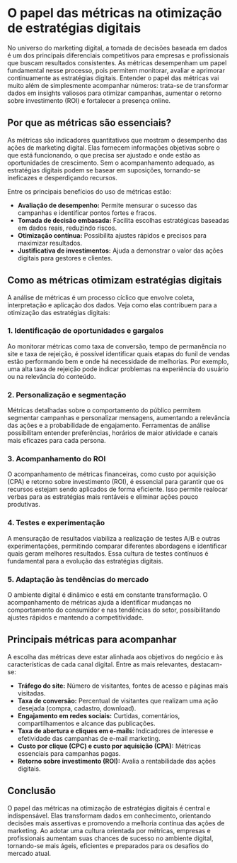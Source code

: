 # O papel das métricas na otimização de estratégias digitais

No universo do marketing digital, a tomada de decisões baseada em dados é um dos principais diferenciais competitivos para empresas e profissionais que buscam resultados consistentes. As métricas desempenham um papel fundamental nesse processo, pois permitem monitorar, avaliar e aprimorar continuamente as estratégias digitais. Entender o papel das métricas vai muito além de simplesmente acompanhar números: trata-se de transformar dados em insights valiosos para otimizar campanhas, aumentar o retorno sobre investimento (ROI) e fortalecer a presença online.

## Por que as métricas são essenciais?

As métricas são indicadores quantitativos que mostram o desempenho das ações de marketing digital. Elas fornecem informações objetivas sobre o que está funcionando, o que precisa ser ajustado e onde estão as oportunidades de crescimento. Sem o acompanhamento adequado, as estratégias digitais podem se basear em suposições, tornando-se ineficazes e desperdiçando recursos.

Entre os principais benefícios do uso de métricas estão:

- **Avaliação de desempenho:** Permite mensurar o sucesso das campanhas e identificar pontos fortes e fracos.
- **Tomada de decisão embasada:** Facilita escolhas estratégicas baseadas em dados reais, reduzindo riscos.
- **Otimização contínua:** Possibilita ajustes rápidos e precisos para maximizar resultados.
- **Justificativa de investimentos:** Ajuda a demonstrar o valor das ações digitais para gestores e clientes.

## Como as métricas otimizam estratégias digitais

A análise de métricas é um processo cíclico que envolve coleta, interpretação e aplicação dos dados. Veja como elas contribuem para a otimização das estratégias digitais:

### 1. Identificação de oportunidades e gargalos

Ao monitorar métricas como taxa de conversão, tempo de permanência no site e taxa de rejeição, é possível identificar quais etapas do funil de vendas estão performando bem e onde há necessidade de melhorias. Por exemplo, uma alta taxa de rejeição pode indicar problemas na experiência do usuário ou na relevância do conteúdo.

### 2. Personalização e segmentação

Métricas detalhadas sobre o comportamento do público permitem segmentar campanhas e personalizar mensagens, aumentando a relevância das ações e a probabilidade de engajamento. Ferramentas de análise possibilitam entender preferências, horários de maior atividade e canais mais eficazes para cada persona.

### 3. Acompanhamento do ROI

O acompanhamento de métricas financeiras, como custo por aquisição (CPA) e retorno sobre investimento (ROI), é essencial para garantir que os recursos estejam sendo aplicados de forma eficiente. Isso permite realocar verbas para as estratégias mais rentáveis e eliminar ações pouco produtivas.

### 4. Testes e experimentação

A mensuração de resultados viabiliza a realização de testes A/B e outras experimentações, permitindo comparar diferentes abordagens e identificar quais geram melhores resultados. Essa cultura de testes contínuos é fundamental para a evolução das estratégias digitais.

### 5. Adaptação às tendências do mercado

O ambiente digital é dinâmico e está em constante transformação. O acompanhamento de métricas ajuda a identificar mudanças no comportamento do consumidor e nas tendências do setor, possibilitando ajustes rápidos e mantendo a competitividade.

## Principais métricas para acompanhar

A escolha das métricas deve estar alinhada aos objetivos do negócio e às características de cada canal digital. Entre as mais relevantes, destacam-se:

- **Tráfego do site:** Número de visitantes, fontes de acesso e páginas mais visitadas.
- **Taxa de conversão:** Percentual de visitantes que realizam uma ação desejada (compra, cadastro, download).
- **Engajamento em redes sociais:** Curtidas, comentários, compartilhamentos e alcance das publicações.
- **Taxa de abertura e cliques em e-mails:** Indicadores de interesse e efetividade das campanhas de e-mail marketing.
- **Custo por clique (CPC) e custo por aquisição (CPA):** Métricas essenciais para campanhas pagas.
- **Retorno sobre investimento (ROI):** Avalia a rentabilidade das ações digitais.

## Conclusão

O papel das métricas na otimização de estratégias digitais é central e indispensável. Elas transformam dados em conhecimento, orientando decisões mais assertivas e promovendo a melhoria contínua das ações de marketing. Ao adotar uma cultura orientada por métricas, empresas e profissionais aumentam suas chances de sucesso no ambiente digital, tornando-se mais ágeis, eficientes e preparados para os desafios do mercado atual.